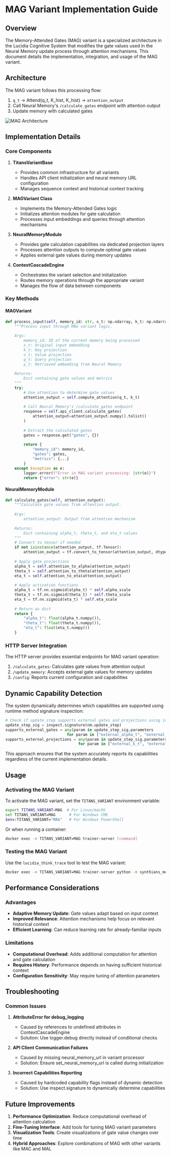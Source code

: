 # MAG Variant Implementation Guide

## Overview

The Memory-Attended Gates (MAG) variant is a specialized architecture in the Lucidia Cognitive System that modifies the gate values used in the Neural Memory update process through attention mechanisms. This document details the implementation, integration, and usage of the MAG variant.

## Architecture

The MAG variant follows this processing flow:

1. `q_t` → Attend(q_t, K_hist, K_hist) → `attention_output`
2. Call Neural Memory's `/calculate_gates` endpoint with attention output
3. Update memory with calculated gates

![MAG Architecture](../assets/diagrams/mag_architecture.png)

## Implementation Details

### Core Components

1. **TitansVariantBase**
   - Provides common infrastructure for all variants
   - Handles API client initialization and neural memory URL configuration
   - Manages sequence context and historical context tracking

2. **MAGVariant Class**
   - Implements the Memory-Attended Gates logic
   - Initializes attention modules for gate calculation
   - Processes input embeddings and queries through attention mechanisms

3. **NeuralMemoryModule**
   - Provides gate calculation capabilities via dedicated projection layers
   - Processes attention outputs to compute optimal gate values
   - Applies external gate values during memory updates

4. **ContextCascadeEngine**
   - Orchestrates the variant selection and initialization
   - Routes memory operations through the appropriate variant
   - Manages the flow of data between components

### Key Methods

#### MAGVariant

```python
def process_input(self, memory_id: str, x_t: np.ndarray, k_t: np.ndarray, v_t: np.ndarray, q_t: np.ndarray, y_t: np.ndarray):
    """Process input through MAG variant logic.
    
    Args:
        memory_id: ID of the current memory being processed
        x_t: Original input embedding
        k_t: Key projection
        v_t: Value projection
        q_t: Query projection
        y_t: Retrieved embedding from Neural Memory
    
    Returns:
        Dict containing gate values and metrics
    """
    try:
        # Use attention to determine gate values
        attention_output = self.compute_attention(q_t, k_t)
        
        # Call Neural Memory's /calculate_gates endpoint
        response = self.api_client.calculate_gates(
            attention_output=attention_output.numpy().tolist()
        )
        
        # Extract the calculated gates
        gates = response.get("gates", {})
        
        return {
            "memory_id": memory_id,
            "gates": gates,
            "metrics": {...}
        }
    except Exception as e:
        logger.error(f"Error in MAG variant processing: {str(e)}")
        return {"error": str(e)}
```

#### NeuralMemoryModule

```python
def calculate_gates(self, attention_output):
    """Calculate gate values from attention output.
    
    Args:
        attention_output: Output from attention mechanism
        
    Returns:
        Dict containing alpha_t, theta_t, and eta_t values
    """
    # Convert to tensor if needed
    if not isinstance(attention_output, tf.Tensor):
        attention_output = tf.convert_to_tensor(attention_output, dtype=tf.float32)
    
    # Apply gate projections
    alpha_t = self.attention_to_alpha(attention_output)
    theta_t = self.attention_to_theta(attention_output)
    eta_t = self.attention_to_eta(attention_output)
    
    # Apply activation functions
    alpha_t = tf.nn.sigmoid(alpha_t) * self.alpha_scale
    theta_t = tf.nn.sigmoid(theta_t) * self.theta_scale
    eta_t = tf.nn.sigmoid(eta_t) * self.eta_scale
    
    # Return as dict
    return {
        "alpha_t": float(alpha_t.numpy()),
        "theta_t": float(theta_t.numpy()),
        "eta_t": float(eta_t.numpy())
    }
```

### HTTP Server Integration

The HTTP server provides essential endpoints for MAG variant operation:

1. `/calculate_gates`: Calculates gate values from attention output
2. `/update_memory`: Accepts external gate values for memory updates
3. `/config`: Reports current configuration and capabilities

## Dynamic Capability Detection

The system dynamically determines which capabilities are supported using runtime method signature inspection:

```python
# Check if update_step supports external gates and projections using inspect
update_step_sig = inspect.signature(nm.update_step)
supports_external_gates = any(param in update_step_sig.parameters 
                           for param in ["external_alpha_t", "external_theta_t", "external_eta_t"])
supports_external_projections = any(param in update_step_sig.parameters 
                                for param in ["external_k_t", "external_v_t"])
```

This approach ensures that the system accurately reports its capabilities regardless of the current implementation details.

## Usage

### Activating the MAG Variant

To activate the MAG variant, set the `TITANS_VARIANT` environment variable:

```bash
export TITANS_VARIANT=MAG  # For Linux/macOS
set TITANS_VARIANT=MAG      # For Windows CMD
$env:TITANS_VARIANT="MAG"   # For Windows PowerShell
```

Or when running a container:

```bash
docker exec -e TITANS_VARIANT=MAG trainer-server [command]
```

### Testing the MAG Variant

Use the `lucidia_think_trace` tool to test the MAG variant:

```bash
docker exec -e TITANS_VARIANT=MAG trainer-server python -m synthians_memory_core.tools.lucidia_think_trace --query "Your test query here" --memcore-url "http://host.docker.internal:5010"
```

## Performance Considerations

### Advantages

- **Adaptive Memory Update**: Gate values adapt based on input context
- **Improved Relevance**: Attention mechanisms help focus on relevant historical context
- **Efficient Learning**: Can reduce learning rate for already-familiar inputs

### Limitations

- **Computational Overhead**: Adds additional computation for attention and gate calculation
- **Requires History**: Performance depends on having sufficient historical context
- **Configuration Sensitivity**: May require tuning of attention parameters

## Troubleshooting

### Common Issues

1. **AttributeError for debug_logging**
   - Caused by references to undefined attributes in ContextCascadeEngine
   - Solution: Use logger.debug directly instead of conditional checks

2. **API Client Communication Failures**
   - Caused by missing neural_memory_url in variant processor
   - Solution: Ensure set_neural_memory_url is called during initialization

3. **Incorrect Capabilities Reporting**
   - Caused by hardcoded capability flags instead of dynamic detection
   - Solution: Use inspect.signature to dynamically determine capabilities

## Future Improvements

1. **Performance Optimization**: Reduce computational overhead of attention calculation
2. **Fine-Tuning Interface**: Add tools for tuning MAG variant parameters
3. **Visualization Tools**: Create visualizations of gate value changes over time
4. **Hybrid Approaches**: Explore combinations of MAG with other variants like MAC and MAL
